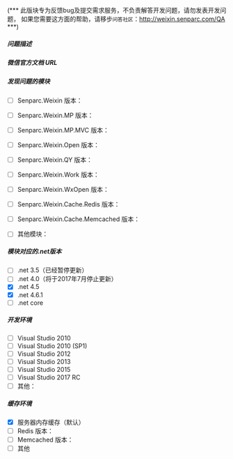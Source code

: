 (*** 此版块专为反馈bug及提交需求服务，不负责解答开发问题，请勿发表开发问题，
如果您需要这方面的帮助，请移步`问答社区`：http://weixin.senparc.com/QA ***)

##### 问题描述



##### 微信官方文档 URL



##### 发现问题的模块

- [ ] Senparc.Weixin 版本：
- [ ] Senparc.Weixin.MP 版本：
- [ ] Senparc.Weixin.MP.MVC 版本：
- [ ] Senparc.Weixin.Open 版本：
- [ ] Senparc.Weixin.QY 版本：
- [ ] Senparc.Weixin.Work 版本：
- [ ] Senparc.Weixin.WxOpen 版本：
- [ ] Senparc.Weixin.Cache.Redis 版本：
- [ ] Senparc.Weixin.Cache.Memcached 版本：
- [ ] 其他模块：


##### 模块对应的.net版本

- [ ] .net 3.5（已经暂停更新）
- [ ] .net 4.0（将于2017年7月停止更新）
- [x] .net 4.5
- [x] .net 4.6.1
- [ ] .net core

##### 开发环境

- [ ] Visual Studio 2010
- [ ] Visual Studio 2010 (SP1)
- [ ] Visual Studio 2012
- [ ] Visual Studio 2013
- [ ] Visual Studio 2015
- [ ] Visual Studio 2017 RC
- [ ] 其他：

##### 缓存环境

- [X] 服务器内存缓存（默认）
- [ ] Redis 版本：
- [ ] Memcached 版本：
- [ ] 其他

